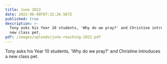 ```yaml
---
title: June 2022
date: 2022-06-08T07:32:26.567Z
published: true
description: >-
  Tony asks his Year 10 students, 'Why do we pray?' and Christine introduces a
  new class pet.
pdf: /images/uploads/june-reaching-2022.pdf
---
```

Tony asks his Year 10 students, 'Why do we pray?' and Christine introduces a new class pet.
